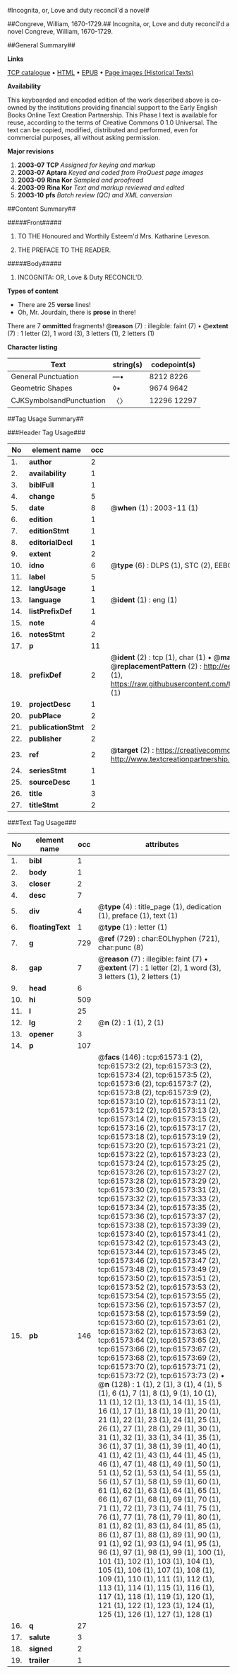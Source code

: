 #Incognita, or, Love and duty reconcil'd a novel#

##Congreve, William, 1670-1729.##
Incognita, or, Love and duty reconcil'd a novel
Congreve, William, 1670-1729.

##General Summary##

**Links**

[TCP catalogue](http://www.ota.ox.ac.uk/tcp/)  • 
[HTML](http://tei.it.ox.ac.uk/tcp/Texts-HTML/free/A34/A34300.html)  • 
[EPUB](http://tei.it.ox.ac.uk/tcp/Texts-EPUB/free/A34/A34300.epub) • 
[Page images (Historical Texts)](https://data.historicaltexts.jisc.ac.uk/view?pubId=eebo-12412631e&pageId=eebo-12412631e-61573-1)

**Availability**

This keyboarded and encoded edition of the
	       work described above is co-owned by the institutions
	       providing financial support to the Early English Books
	       Online Text Creation Partnership. This Phase I text is
	       available for reuse, according to the terms of Creative
	       Commons 0 1.0 Universal. The text can be copied,
	       modified, distributed and performed, even for
	       commercial purposes, all without asking permission.

**Major revisions**

1. __2003-07__ __TCP__ *Assigned for keying and markup*
1. __2003-07__ __Aptara__ *Keyed and coded from ProQuest page images*
1. __2003-09__ __Rina Kor__ *Sampled and proofread*
1. __2003-09__ __Rina Kor__ *Text and markup reviewed and edited*
1. __2003-10__ __pfs__ *Batch review (QC) and XML conversion*

##Content Summary##

#####Front#####

1. TO THE
Honoured and Worthily Esteem'd
Mrs. Katharine Leveson.

1. THE
PREFACE
TO THE
READER.

#####Body#####

1. INCOGNITA:
OR,
Love & Duty
RECONCIL'D.

**Types of content**

  * There are 25 **verse** lines!
  * Oh, Mr. Jourdain, there is **prose** in there!

There are 7 **ommitted** fragments! 
 @__reason__ (7) : illegible: faint (7)  •  @__extent__ (7) : 1 letter (2), 1 word (3), 3 letters (1), 2 letters (1)

**Character listing**


|Text|string(s)|codepoint(s)|
|---|---|---|
|General Punctuation|—•|8212 8226|
|Geometric Shapes|◊▪|9674 9642|
|CJKSymbolsandPunctuation|〈〉|12296 12297|

##Tag Usage Summary##

###Header Tag Usage###

|No|element name|occ|attributes|
|---|---|---|---|
|1.|__author__|2||
|2.|__availability__|1||
|3.|__biblFull__|1||
|4.|__change__|5||
|5.|__date__|8| @__when__ (1) : 2003-11 (1)|
|6.|__edition__|1||
|7.|__editionStmt__|1||
|8.|__editorialDecl__|1||
|9.|__extent__|2||
|10.|__idno__|6| @__type__ (6) : DLPS (1), STC (2), EEBO-CITATION (1), OCLC (1), VID (1)|
|11.|__label__|5||
|12.|__langUsage__|1||
|13.|__language__|1| @__ident__ (1) : eng (1)|
|14.|__listPrefixDef__|1||
|15.|__note__|4||
|16.|__notesStmt__|2||
|17.|__p__|11||
|18.|__prefixDef__|2| @__ident__ (2) : tcp (1), char (1)  •  @__matchPattern__ (2) : ([0-9\-]+):([0-9IVX]+) (1), (.+) (1)  •  @__replacementPattern__ (2) : http://eebo.chadwyck.com/downloadtiff?vid=$1&page=$2 (1), https://raw.githubusercontent.com/textcreationpartnership/Texts/master/tcpchars.xml#$1 (1)|
|19.|__projectDesc__|1||
|20.|__pubPlace__|2||
|21.|__publicationStmt__|2||
|22.|__publisher__|2||
|23.|__ref__|2| @__target__ (2) : https://creativecommons.org/publicdomain/zero/1.0/ (1), http://www.textcreationpartnership.org/docs/. (1)|
|24.|__seriesStmt__|1||
|25.|__sourceDesc__|1||
|26.|__title__|3||
|27.|__titleStmt__|2||


###Text Tag Usage###

|No|element name|occ|attributes|
|---|---|---|---|
|1.|__bibl__|1||
|2.|__body__|1||
|3.|__closer__|2||
|4.|__desc__|7||
|5.|__div__|4| @__type__ (4) : title_page (1), dedication (1), preface (1), text (1)|
|6.|__floatingText__|1| @__type__ (1) : letter (1)|
|7.|__g__|729| @__ref__ (729) : char:EOLhyphen (721), char:punc (8)|
|8.|__gap__|7| @__reason__ (7) : illegible: faint (7)  •  @__extent__ (7) : 1 letter (2), 1 word (3), 3 letters (1), 2 letters (1)|
|9.|__head__|6||
|10.|__hi__|509||
|11.|__l__|25||
|12.|__lg__|2| @__n__ (2) : 1 (1), 2 (1)|
|13.|__opener__|3||
|14.|__p__|107||
|15.|__pb__|146| @__facs__ (146) : tcp:61573:1 (2), tcp:61573:2 (2), tcp:61573:3 (2), tcp:61573:4 (2), tcp:61573:5 (2), tcp:61573:6 (2), tcp:61573:7 (2), tcp:61573:8 (2), tcp:61573:9 (2), tcp:61573:10 (2), tcp:61573:11 (2), tcp:61573:12 (2), tcp:61573:13 (2), tcp:61573:14 (2), tcp:61573:15 (2), tcp:61573:16 (2), tcp:61573:17 (2), tcp:61573:18 (2), tcp:61573:19 (2), tcp:61573:20 (2), tcp:61573:21 (2), tcp:61573:22 (2), tcp:61573:23 (2), tcp:61573:24 (2), tcp:61573:25 (2), tcp:61573:26 (2), tcp:61573:27 (2), tcp:61573:28 (2), tcp:61573:29 (2), tcp:61573:30 (2), tcp:61573:31 (2), tcp:61573:32 (2), tcp:61573:33 (2), tcp:61573:34 (2), tcp:61573:35 (2), tcp:61573:36 (2), tcp:61573:37 (2), tcp:61573:38 (2), tcp:61573:39 (2), tcp:61573:40 (2), tcp:61573:41 (2), tcp:61573:42 (2), tcp:61573:43 (2), tcp:61573:44 (2), tcp:61573:45 (2), tcp:61573:46 (2), tcp:61573:47 (2), tcp:61573:48 (2), tcp:61573:49 (2), tcp:61573:50 (2), tcp:61573:51 (2), tcp:61573:52 (2), tcp:61573:53 (2), tcp:61573:54 (2), tcp:61573:55 (2), tcp:61573:56 (2), tcp:61573:57 (2), tcp:61573:58 (2), tcp:61573:59 (2), tcp:61573:60 (2), tcp:61573:61 (2), tcp:61573:62 (2), tcp:61573:63 (2), tcp:61573:64 (2), tcp:61573:65 (2), tcp:61573:66 (2), tcp:61573:67 (2), tcp:61573:68 (2), tcp:61573:69 (2), tcp:61573:70 (2), tcp:61573:71 (2), tcp:61573:72 (2), tcp:61573:73 (2)  •  @__n__ (128) : 1 (1), 2 (1), 3 (1), 4 (1), 5 (1), 6 (1), 7 (1), 8 (1), 9 (1), 10 (1), 11 (1), 12 (1), 13 (1), 14 (1), 15 (1), 16 (1), 17 (1), 18 (1), 19 (1), 20 (1), 21 (1), 22 (1), 23 (1), 24 (1), 25 (1), 26 (1), 27 (1), 28 (1), 29 (1), 30 (1), 31 (1), 32 (1), 33 (1), 34 (1), 35 (1), 36 (1), 37 (1), 38 (1), 39 (1), 40 (1), 41 (1), 42 (1), 43 (1), 44 (1), 45 (1), 46 (1), 47 (1), 48 (1), 49 (1), 50 (1), 51 (1), 52 (1), 53 (1), 54 (1), 55 (1), 56 (1), 57 (1), 58 (1), 59 (1), 60 (1), 61 (1), 62 (1), 63 (1), 64 (1), 65 (1), 66 (1), 67 (1), 68 (1), 69 (1), 70 (1), 71 (1), 72 (1), 73 (1), 74 (1), 75 (1), 76 (1), 77 (1), 78 (1), 79 (1), 80 (1), 81 (1), 82 (1), 83 (1), 84 (1), 85 (1), 86 (1), 87 (1), 88 (1), 89 (1), 90 (1), 91 (1), 92 (1), 93 (1), 94 (1), 95 (1), 96 (1), 97 (1), 98 (1), 99 (1), 100 (1), 101 (1), 102 (1), 103 (1), 104 (1), 105 (1), 106 (1), 107 (1), 108 (1), 109 (1), 110 (1), 111 (1), 112 (1), 113 (1), 114 (1), 115 (1), 116 (1), 117 (1), 118 (1), 119 (1), 120 (1), 121 (1), 122 (1), 123 (1), 124 (1), 125 (1), 126 (1), 127 (1), 128 (1)|
|16.|__q__|27||
|17.|__salute__|3||
|18.|__signed__|2||
|19.|__trailer__|1||
